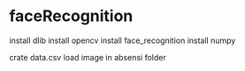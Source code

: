 # faceRecognition

install dlib
install opencv
install face_recognition
install numpy

crate data.csv
load image in absensi folder
